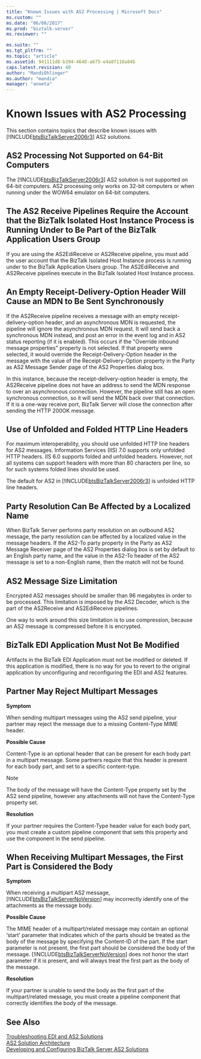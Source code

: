 ```yaml
---
title: "Known Issues with AS2 Processing | Microsoft Docs"
ms.custom: ""
ms.date: "06/08/2017"
ms.prod: "biztalk-server"
ms.reviewer: ""

ms.suite: ""
ms.tgt_pltfrm: ""
ms.topic: "article"
ms.assetid: 941111d8-b394-4648-a675-e4a8f118a84b
caps.latest.revision: 40
author: "MandiOhlinger"
ms.author: "mandia"
manager: "anneta"
---
```

# Known Issues with AS2 Processing
This section contains topics that describe known issues with [!INCLUDE[btsBizTalkServer2006r3](../includes/btsbiztalkserver2006r3-md.md)] AS2 solutions.  
  
## AS2 Processing Not Supported on 64-Bit Computers  
 The [!INCLUDE[btsBizTalkServer2006r3](../includes/btsbiztalkserver2006r3-md.md)] AS2 solution is not supported on 64-bit computers. AS2 processing only works on 32-bit computers or when running under the WOW64 emulator on 64-bit computers.  
  
## The AS2 Receive Pipelines Require the Account that the BizTalk Isolated Host Instance Process is Running Under to Be Part of the BizTalk Application Users Group  
 If you are using the AS2EdiReceive or AS2Receive pipeline, you must add the user account that the BizTalk Isolated Host Instance process is running under to the BizTalk Application Users group. The AS2EdiReceive and AS2Receive pipelines execute in the BizTalk Isolated Host Instance process.  
  
## An Empty Receipt-Delivery-Option Header Will Cause an MDN to Be Sent Synchronously  
 If the AS2Receive pipeline receives a message with an empty receipt-delivery-option header, and an asynchronous MDN is requested, the pipeline will ignore the asynchronous MDN request. It will send back a synchronous MDN instead, and post an error in the event log and in AS2 status reporting (if it is enabled). This occurs if the "Override inbound message properties" property is not selected. If that property were selected, it would override the Receipt-Delivery-Option header in the message with the value of the Receipt-Delivery-Option property in the Party as AS2 Message Sender page of the AS2 Properties dialog box.  
  
 In this instance, because the receipt-delivery-option header is empty, the AS2Receive pipeline does not have an address to send the MDN response to over an asynchronous connection. However, the pipeline still has an open synchronous connection, so it will send the MDN back over that connection. If it is a one-way receive port, BizTalk Server will close the connection after sending the HTTP 200OK message.  
  
## Use of Unfolded and Folded HTTP Line Headers  
 For maximum interoperability, you should use unfolded HTTP line headers for AS2 messages. Information Services (IIS) 7.0 supports only unfolded HTTP headers. IIS 6.0 supports folded and unfolded headers. However, not all systems can support headers with more than 80 characters per line, so for such systems folded lines should be used.  
  
 The default for AS2 in [!INCLUDE[btsBizTalkServer2006r3](../includes/btsbiztalkserver2006r3-md.md)] is unfolded HTTP line headers.  
  
## Party Resolution Can Be Affected by a Localized Name  
 When BizTalk Server performs party resolution on an outbound AS2 message, the party resolution can be affected by a localized value in the message headers. If the AS2-To party property in the Party as AS2 Message Receiver page of the AS2 Properties dialog box is set by default to an English party name, and the value in the AS2-To header of the AS2 message is set to a non-English name, then the match will not be found.  
  
## AS2 Message Size Limitation  
 Encrypted AS2 messages should be smaller than 96 megabytes in order to be processed. This limitation is imposed by the AS2 Decoder, which is the part of the AS2Receive and AS2EdiReceive pipelines.  
  
 One way to work around this size limitation is to use compression, because an AS2 message is compressed before it is encrypted.  
  
## BizTalk EDI Application Must Not Be Modified  
 Artifacts in the BizTalk EDI Application must not be modified or deleted. If this application is modified, there is no way for you to revert to the original application by unconfiguring and reconfiguring the EDI and AS2 features.  
  
## Partner May Reject Multipart Messages  
 **Symptom**  
  
 When sending multipart messages using the AS2 send pipeline, your partner may reject the message due to a missing Content-Type MIME header.  
  
 **Possible Cause**  
  
 Content-Type is an optional header that can be present for each body part in a multipart message. Some partners require that this header is present for each body part, and set to a specific content-type.  
  
> [!NOTE]
>  The body of the message will have the Content-Type property set by the AS2 send pipeline, however any attachments will not have the Content-Type property set.  
  
 **Resolution**  
  
 If your partner requires the Content-Type header value for each body part, you must create a custom pipeline component that sets this property and use the component in the send pipeline.  
  
## When Receiving Multipart Messages, the First Part is Considered the Body  
 **Symptom**  
  
 When receiving a multipart AS2 message, [!INCLUDE[btsBizTalkServerNoVersion](../includes/btsbiztalkservernoversion-md.md)] may incorrectly identify one of the attachments as the message body.  
  
 **Possible Cause**  
  
 The MIME header of a multipart/related message may contain an optional ‘start’ parameter that indicates which of the parts should be treated as the body of the message by specifying the Content-ID of the part. If the start parameter is not present, the first part should be considered the body of the message. [!INCLUDE[btsBizTalkServerNoVersion](../includes/btsbiztalkservernoversion-md.md)] does not honor the start parameter if it is present, and will always treat the first part as the body of the message.  
  
 **Resolution**  
  
 If your partner is unable to send the body as the first part of the multipart/related message, you must create a pipeline component that correctly identifies the body of the message.  
  
## See Also  
 [Troubleshooting EDI and AS2 Solutions](../core/troubleshooting-edi-and-as2-solutions.md)   
 [AS2 Solution Architecture](../core/as2-solution-architecture.md)   
 [Developing and Configuring BizTalk Server AS2 Solutions](../core/developing-and-configuring-biztalk-server-as2-solutions.md)